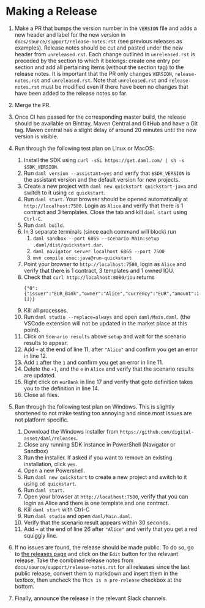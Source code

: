 # Making a Release

1. Make a PR that bumps the version number in the `VERSION`
   file and adds a new header and label for the new version in
   `docs/source/support/release-notes.rst` (see previous releases as examples).
   Release notes should be cut and pasted under the new header from `unreleased.rst`.
   Each change outlined in `unreleased.rst` is preceded by the section to
   which it belongs: create one entry per section and add all pertaining
   items (without the section tag) to the release notes.
   It is important that the PR only changes `VERSION`, `release-notes.rst` and `unreleased.rst`.
   Note that `unreleased.rst` and `release-notes.rst` must be modified even if
   there have been no changes that have been added to the release notes so far.
1. Merge the PR.
1. Once CI has passed for the corresponding master build, the release should be
   available on Bintray, Maven Central and GitHub and have a Git tag.
   Maven central has a slight delay of around 20 minutes until the
   new version is visible.
1. Run through the following test plan on Linux or MacOS:

   1. Install the SDK using `curl -sSL https://get.daml.com/ | sh -s $SDK_VERSION`.
   1. Run `daml version --assistant=yes` and verify that `$SDK_VERSION` is the 
      assistant version and the default version for new projects.
   1. Create a new project with `daml new quickstart quickstart-java`
      and switch to it using `cd quickstart`.
   1. Run `daml start`. Your browser should be opened automatically at
      `http://localhost:7500`. Login as `Alice` and verify that there is
      1 contract and 3 templates. Close the tab and kill `daml
      start` using `Ctrl-C`.
   1. Run `daml build`.
   1. In 3 separate terminals (since each command will block) run
      1. `daml sandbox --port 6865 --scenario Main:setup .daml/dist/quickstart.dar`.
      1. `daml navigator server localhost 6865 --port 7500`
      1. `mvn compile exec:java@run-quickstart`
   1. Point your browser to `http://localhost:7500`, 
      login as `Alice` and verify that there is 1 contract, 3 templates and 1 owned IOU.
   1. Check that `curl http://localhost:8080/iou` returns
      ```
      {"0":{"issuer":"EUR_Bank","owner":"Alice","currency":"EUR","amount":100.0,"observers":[]}}
      ```
   1. Kill all processes.
   1. Run `daml studio --replace=always` and open `daml/Main.daml`.
      (the VSCode extension will not be updated in the market place at this point).
   1. Click on `Scenario results` above `setup` and wait for the scenario results 
      to appear.
   1. Add `+` at the end of line 11, after `"Alice"` and confirm you get an error in line 12.
   1. Add `1` after the `1` and confirm you get an error in line 11.
   1. Delete the `+1`, and the `e` in `Alice` and verify that the scenario results 
      are updated.
   1. Right click on `eurBank` in line 17 and verify that goto
      definition takes you to the definition in line 14.
   1. Close all files.

1. Run through the following test plan on Windows.
   This is slightly shortened to not make testing too annoying and
   since most issues are not platform specific.

   1. Download the Windows installer from `https://github.com/digital-asset/daml/releases`.
   1. Close any running SDK instance in PowerShell (Navigator or Sandbox)
   1. Run the installer. If asked if you want to remove an existing installation, click `yes`.
   1. Open a new Powershell.
   1. Run `daml new quickstart` to create a new project 
      and switch to it using `cd quickstart`.
   1. Run `daml start`.
   1. Open your browser at `http://localhost:7500`, verify that you
      can login as Alice and there is one template and one contract.
   1. Kill `daml start` with Ctrl-C
   1. Run `daml studio` and open `daml/Main.daml`.
   1. Verify that the scenario result appears within 30 seconds.
   1. Add `+` at the end of line 26 after `"Alice"` and verify that you get a red squiggly line.

1. If no issues are found, the release should be made public. To do so, go to
   [the releases page](https://github.com/digital-asset/daml/releases)
   and click on the `Edit` button for the relevant release. Take the
   combined release notes from `docs/source/support/release-notes.rst`
   for all releases since the last public release, convert them to
   markdown and insert them in the textbox, then uncheck the `This is
   a pre-release` checkbox at the bottom.
1. Finally, announce the release in the relevant Slack channels.
